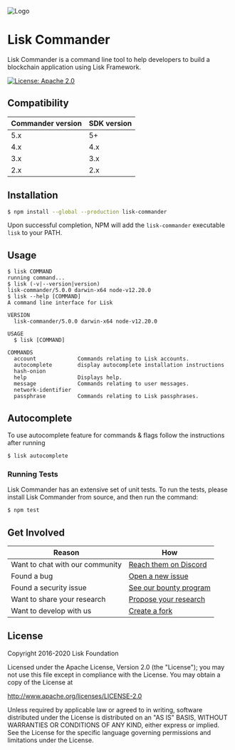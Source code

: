 ![Logo](../docs/assets/banner_commander.png)

# Lisk Commander

Lisk Commander is a command line tool to help developers to build a blockchain application using Lisk Framework.

[![License: Apache 2.0](https://img.shields.io/badge/License-Apache%202.0-blue.svg)](http://www.apache.org/licenses/LICENSE-2.0)

## Compatibility

Commander version | SDK version
------------------|------------
5.x | 5+
4.x | 4.x
3.x | 3.x
2.x | 2.x

## Installation

```sh
$ npm install --global --production lisk-commander
```

Upon successful completion, NPM will add the `lisk-commander` executable `lisk` to your PATH.

## Usage

```sh-session
$ lisk COMMAND
running command...
$ lisk (-v|--version|version)
lisk-commander/5.0.0 darwin-x64 node-v12.20.0
$ lisk --help [COMMAND]
A command line interface for Lisk

VERSION
  lisk-commander/5.0.0 darwin-x64 node-v12.20.0

USAGE
  $ lisk [COMMAND]

COMMANDS
  account             Commands relating to Lisk accounts.
  autocomplete        display autocomplete installation instructions
  hash-onion
  help                Displays help.
  message             Commands relating to user messages.
  network-identifier
  passphrase          Commands relating to Lisk passphrases.
```

## Autocomplete

To use autocomplete feature for commands & flags follow the instructions after running

```sh
$ lisk autocomplete
```

### Running Tests

Lisk Commander has an extensive set of unit tests. To run the tests, please install Lisk Commander from source, and then run the command:

```sh
$ npm test
```

## Get Involved

| Reason                          | How                                                                                            |
| ------------------------------- | ---------------------------------------------------------------------------------------------- |
| Want to chat with our community | [Reach them on Discord](https://discord.gg/lisk)                                               |
| Found a bug                     | [Open a new issue](https://github.com/LiskHQ/lisk/issues/new)                                  |
| Found a security issue          | [See our bounty program](https://blog.lisk.io/announcing-lisk-bug-bounty-program-5895bdd46ed4) |
| Want to share your research     | [Propose your research](https://research.lisk.io)                                              |
| Want to develop with us         | [Create a fork](https://github.com/LiskHQ/lisk/fork)                                           |

## License

Copyright 2016-2020 Lisk Foundation

Licensed under the Apache License, Version 2.0 (the "License");
you may not use this file except in compliance with the License.
You may obtain a copy of the License at

http://www.apache.org/licenses/LICENSE-2.0

Unless required by applicable law or agreed to in writing, software
distributed under the License is distributed on an "AS IS" BASIS,
WITHOUT WARRANTIES OR CONDITIONS OF ANY KIND, either express or implied.
See the License for the specific language governing permissions and
limitations under the License.
